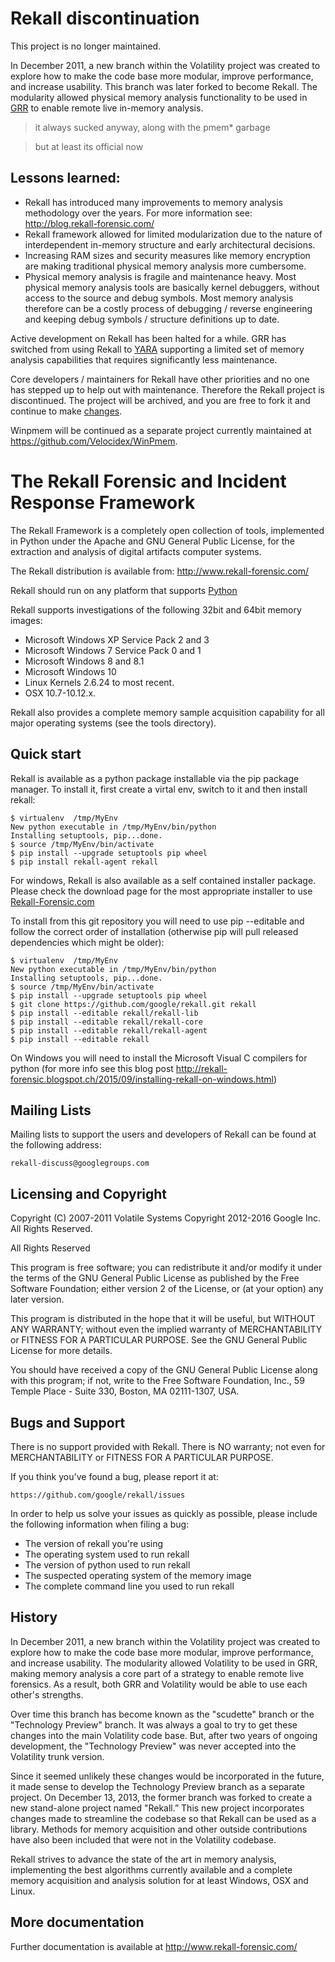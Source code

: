 # Rekall discontinuation

This project is no longer maintained.

In December 2011, a new branch within the Volatility project was created to explore how to make the code base more modular, improve performance, and increase usability. This branch was later forked to become Rekall. The modularity allowed physical memory analysis functionality to be used in [GRR](https://github.com/google/grr) to enable remote live in-memory analysis.

> it always sucked anyway, along with the pmem* garbage

> but at least its official now

## Lessons learned:

* Rekall has introduced many improvements to memory analysis methodology over the years. For more information see: http://blog.rekall-forensic.com/ 
* Rekall framework allowed for limited modularization due to the nature of interdependent in-memory structure and early architectural decisions.
* Increasing RAM sizes and security measures like memory encryption are making traditional physical memory analysis more cumbersome.
* Physical memory analysis is fragile and maintenance heavy. Most physical memory analysis tools are basically kernel debuggers, without access to the source and debug symbols. Most memory analysis therefore can be a costly process of debugging / reverse engineering and keeping debug symbols / structure definitions up to date.

Active development on Rekall has been halted for a while. GRR has switched from using Rekall to [YARA](https://grr-doc.readthedocs.io/en/v3.2.0/release-notes.html) supporting a limited set of memory analysis capabilities that requires significantly less maintenance.

Core developers / maintainers for Rekall have other priorities and no one has stepped up to help out with maintenance. Therefore the Rekall project is discontinued. The project will be archived, and you are free to fork it and continue to make [changes](https://en.wikipedia.org/wiki/Free_and_open-source_software).

Winpmem will be continued as a separate project currently maintained at https://github.com/Velocidex/WinPmem. 

# The Rekall Forensic and Incident Response Framework

The Rekall Framework is a completely open collection of tools,
implemented in Python under the Apache and GNU General Public License,
for the extraction and analysis of digital artifacts computer systems.

The Rekall distribution is available from:
<http://www.rekall-forensic.com/>

Rekall should run on any platform that supports
[Python](http://www.python.org)

Rekall supports investigations of the following 32bit and 64bit memory
images:

- Microsoft Windows XP Service Pack 2 and 3
- Microsoft Windows 7 Service Pack 0 and 1
- Microsoft Windows 8 and 8.1
- Microsoft Windows 10
- Linux Kernels 2.6.24 to most recent.
- OSX 10.7-10.12.x.

Rekall also provides a complete memory sample acquisition capability for all
major operating systems (see the tools directory).

## Quick start

Rekall is available as a python package installable via the pip
package manager. To install it, first create a virtal env, switch to
it and then install rekall:

```
$ virtualenv  /tmp/MyEnv
New python executable in /tmp/MyEnv/bin/python
Installing setuptools, pip...done.
$ source /tmp/MyEnv/bin/activate
$ pip install --upgrade setuptools pip wheel
$ pip install rekall-agent rekall
```

For windows, Rekall is also available as a self contained installer
package. Please check the download page for the most appropriate installer to
use [Rekall-Forensic.com](http://www.rekall-forensic.com/)

To install from this git repository you will need to use pip
--editable and follow the correct order of installation (otherwise pip
will pull released dependencies which might be older):

```
$ virtualenv  /tmp/MyEnv
New python executable in /tmp/MyEnv/bin/python
Installing setuptools, pip...done.
$ source /tmp/MyEnv/bin/activate
$ pip install --upgrade setuptools pip wheel
$ git clone https://github.com/google/rekall.git rekall
$ pip install --editable rekall/rekall-lib
$ pip install --editable rekall/rekall-core
$ pip install --editable rekall/rekall-agent
$ pip install --editable rekall
```

On Windows you will need to install the Microsoft Visual C compilers
for python (for more info see this blog post
http://rekall-forensic.blogspot.ch/2015/09/installing-rekall-on-windows.html)

## Mailing Lists

Mailing lists to support the users and developers of Rekall
can be found at the following address:

    rekall-discuss@googlegroups.com

## Licensing and Copyright

Copyright (C) 2007-2011 Volatile Systems
Copyright 2012-2016 Google Inc. All Rights Reserved.

All Rights Reserved

This program is free software; you can redistribute it and/or
modify it under the terms of the GNU General Public License
as published by the Free Software Foundation; either version 2
of the License, or (at your option) any later version.

This program is distributed in the hope that it will be useful,
but WITHOUT ANY WARRANTY; without even the implied warranty of
MERCHANTABILITY or FITNESS FOR A PARTICULAR PURPOSE.  See the
GNU General Public License for more details.

You should have received a copy of the GNU General Public License
along with this program; if not, write to the Free Software
Foundation, Inc., 59 Temple Place - Suite 330, Boston, MA
02111-1307, USA.


## Bugs and Support

There is no support provided with Rekall. There is NO
warranty; not even for MERCHANTABILITY or FITNESS FOR A PARTICULAR
PURPOSE.

If you think you've found a bug, please report it at:

    https://github.com/google/rekall/issues

In order to help us solve your issues as quickly as possible,
please include the following information when filing a bug:

* The version of rekall you're using
* The operating system used to run rekall
* The version of python used to run rekall
* The suspected operating system of the memory image
* The complete command line you used to run rekall

## History

In December 2011, a new branch within the Volatility project was created to
explore how to make the code base more modular, improve performance, and
increase usability. The modularity allowed Volatility to be used in GRR, making
memory analysis a core part of a strategy to enable remote live forensics.  As a
result, both GRR and Volatility would be able to use each other's strengths.

Over time this branch has become known as the "scudette" branch or the
"Technology Preview" branch.  It was always a goal to try to get these changes
into the main Volatility code base.  But, after two years of ongoing
development, the "Technology Preview" was never accepted into the Volatility
trunk version.

Since it seemed unlikely these changes would be incorporated in the future, it
made sense to develop the Technology Preview branch as a separate project. On
December 13, 2013, the former branch was forked to create a new stand-alone
project named "Rekall.” This new project incorporates changes made to streamline
the codebase so that Rekall can be used as a library. Methods for memory
acquisition and other outside contributions have also been included that were
not in the Volatility codebase.

Rekall strives to advance the state of the art in memory analysis, implementing
the best algorithms currently available and a complete memory acquisition and
analysis solution for at least Windows, OSX and Linux.


## More documentation

Further documentation is available at
http://www.rekall-forensic.com/
